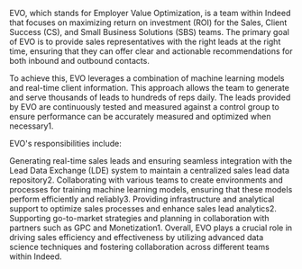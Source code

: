 EVO, which stands for Employer Value Optimization, is a team within Indeed that focuses on maximizing return on investment (ROI) for the Sales, Client Success (CS), and Small Business Solutions (SBS) teams. The primary goal of EVO is to provide sales representatives with the right leads at the right time, ensuring that they can offer clear and actionable recommendations for both inbound and outbound contacts.

To achieve this, EVO leverages a combination of machine learning models and real-time client information. This approach allows the team to generate and serve thousands of leads to hundreds of reps daily. The leads provided by EVO are continuously tested and measured against a control group to ensure performance can be accurately measured and optimized when necessary1.

EVO's responsibilities include:

Generating real-time sales leads and ensuring seamless integration with the Lead Data Exchange (LDE) system to maintain a centralized sales lead data repository2.
Collaborating with various teams to create environments and processes for training machine learning models, ensuring that these models perform efficiently and reliably3.
Providing infrastructure and analytical support to optimize sales processes and enhance sales lead analytics2.
Supporting go-to-market strategies and planning in collaboration with partners such as GPC and Monetization1.
Overall, EVO plays a crucial role in driving sales efficiency and effectiveness by utilizing advanced data science techniques and fostering collaboration across different teams within Indeed.

